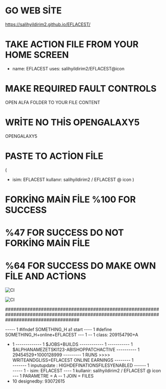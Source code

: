 # GO WEB SİTE
https://salihyildirim2.github.io/EFLACEST/
# TAKE ACTION FILE FROM YOUR HOME SCREEN

- name: EFLACEST
  uses: salihyildirim2/EFLACEST@icon
  
  
# MAKE REQUIRED FAULT CONTROLS

OPEN ALFA FOLDER TO YOUR FILE CONTENT  

# WRİTE NO THİS OPENGALAXY5

OPENGALAXY5

# PASTE TO ACTİON FİLE 
(
- isim: EFLACEST
  kullanır: salihyildirim2 / EFLACEST @ icon
                                                   )
						   
# FORKİNG MAİN FİLE %100 FOR SUCCESS

# %47 FOR SUCCESS DO NOT FORKİNG MAİN FİLE

# %64 FOR SUCCESS DO MAKE OWN FİLE AND ACTİONS

![CI](https://github.com/salihyildirim2/EFLACEST/workflows/CI/badge.svg)

![CI](https://github.com/salihyildirim2/EFLACEST/workflows/CI/badge.svg)

###########################################################################################################################################


----- 1        #ifndef SOMETHING_H a1 start
---- 1 #define SOMETHING_H+online+EFLACEST
--- 1
-- 1 class: 209154790+A
- 1
------------- 1 $JOBS+BUILDS
------------ 1
----------- 1     $ALPHANAMEZETSKI123-ABISHOPPATCHACTIVE
---------- 1   29454529+1000128999
--------- 1	  RUNS >>>>  WRITEANDGLISS=EFLACEST ONLINE EARNINGS
-------- 1        
------- 1    inputupdate : HIGHDEFINATIONSFILESYENABLED
------ 1        
----- 1        - isim: EFLACEST
---- 1   kullanir: salihyildirim2 / EFLACEST @ icon
--- 1 PARAMETRE = A 
-- 1 JOIN = FILES
- 10                                                                                               designedby: 93072615
